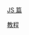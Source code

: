 <!--
 * @Descripttion:
 * @version:
 * @Author: shenjia
 * @Date: 2020-11-24 21:56:27
 * @LastEditors: shenjia
 * @LastEditTime: 2020-11-30 11:21:44
-->

[JS 篇](https://github.com/XPoet/JS-Data-Structures-and-Algorithms)

[教程](https://www.bilibili.com/video/BV1nJ411V7bd?from=search&seid=11454869144049364873)
